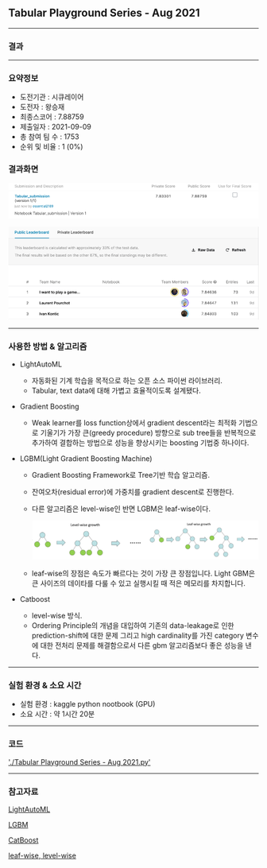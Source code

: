 ## Tabular Playground Series - Aug 2021

------------

### 결과

----------------

### 요약정보

* 도전기관 : 시큐레이어
* 도전자 : 왕승재
* 최종스코어 : 7.88759
* 제출일자 : 2021-09-09
* 총 참여 팀 수 : 1753
* 순위 및 비율 : 1 (0%)

### 결과화면

![결과](screenshot/score.png)

![결과](screenshot/leaderboard.png)

----------

### 사용한 방법 & 알고리즘

* LightAutoML

  * 자동화된 기계 학습을 목적으로 하는 오픈 소스 파이썬 라이브러리.
  * Tabular, text data에 대해 가볍고 효율적이도록 설계됐다.

* Gradient Boosting

  * Weak learner를 loss function상에서 gradient descent라는 최적화 기법으로 기울기가 가장 큰(greedy procedure) 방향으로 sub tree들을 반복적으로 추가하여 결합하는 방법으로 성능을 향상시키는 boosting 기법중 하나이다.

* LGBM(Light Gradient Boosting Machine)

  * Gradient Boosting Framework로 Tree기반 학습 알고리즘.

  * 잔여오차(residual error)에 가중치를 gradient descent로 진행한다.

  * 다른 알고리즘은 level-wise인 반면 LGBM은 leaf-wise이다.

    ![leafwise](screenshot/leafwise.png)

  * leaf-wise의 장점은 속도가 빠르다는 것이 가장 큰 장점입니다. Light GBM은 큰 사이즈의 데이타를 다룰 수 있고 실행시킬 때 적은 메모리를 차지합니다. 

* Catboost

  * level-wise 방식.
  * Ordering Principle의 개념을 대입하여 기존의 data-leakage로 인한 prediction-shift에 대한 문제 그리고 high cardinality를 가진 category 변수에 대한 전처리 문제를 해결함으로서 다른 gbm 알고리즘보다 좋은 성능을 낸다.

-------------

### 실험 환경 & 소요 시간

* 실험 환경 : kaggle python nootbook (GPU)
* 소요 시간 : 약 1시간 20분

-----------

### 코드

['./Tabular Playground Series - Aug 2021.py'](https://github.com/essential2189/AI_Competitions_2/blob/main/kaggle/Tabular%20Playground%20Series%20-%20Aug%202021/Tabular%20Playground%20Series%20-%20Aug%202021.py)

-----------

### 참고자료

[LightAutoML](https://lightautoml.readthedocs.io/en/latest/)

[LGBM](https://github.com/microsoft/LightGBM)

[CatBoost](https://github.com/catboost/catboost)

[leaf-wise, level-wise](https://datascience.stackexchange.com/questions/26699/decision-trees-leaf-wise-best-first-and-level-wise-tree-traverse)



